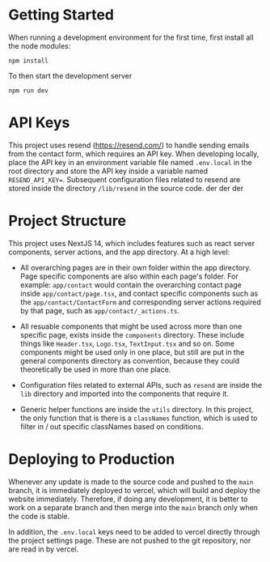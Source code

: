 # Getting Started

When running a development environment for the first time, first install all the node modules:

```
npm install
```

To then start the development server

```
npm run dev
```

# API Keys

This project uses resend (https://resend.com/) to handle sending emails from the contact form, which requires an API key. When developing locally, place the API key in an environment variable file named `.env.local` in the root directory and store the API key inside a variable named `RESEND_API_KEY=`. Subsequent configuration files related to resend are stored inside the directory `/lib/resend` in the source code.
der der der

# Project Structure

This project uses NextJS 14, which includes features such as react server components, server actions, and the app directory. At a high level:

- All overarching pages are in their own folder within the app directory. Page specific components are also within each page's folder. For example: `app/contact` would contain the overarching contact page inside `app/contact/page.tsx`, and contact specific components such as the `app/contact/ContactForm` and corresponding server actions required by that page, such as `app/contact/_actions.ts`.

- All resuable components that might be used across more than one specific page, exists inside the `components` directory. These include things like `Header.tsx`, `Logo.tsx`, `TextInput.tsx` and so on. Some components might be used only in one place, but still are put in the general components directory as convention, because they could theoretically be used in more than one place.

- Configuration files related to external APIs, such as `resend` are inside the `lib` directory and imported into the components that require it.

- Generic helper functions are inside the `utils` directory. In this project, the only function that is there is a `classNames` function, which is used to filter in / out specific classNames based on conditions.

# Deploying to Production

Whenever any update is made to the source code and pushed to the `main` branch, it is immediately deployed to vercel, which will build and deploy the website immediately. Therefore, if doing any development, it is better to work on a separate branch and then merge into the `main` branch only when the code is stable.

In addition, the `.env.local` keys need to be added to vercel directly through the project settings page. These are not pushed to the git repository, nor are read in by vercel.
